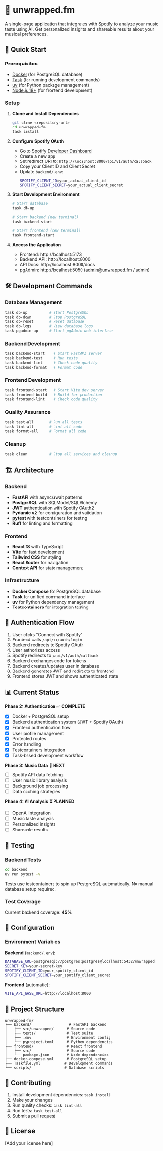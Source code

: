 # 🎵 unwrapped.fm

A single-page application that integrates with Spotify to analyze your music taste using AI. Get personalized insights and shareable results about your musical preferences.

## 🚀 Quick Start

### Prerequisites
- [Docker](https://docs.docker.com/get-docker/) (for PostgreSQL database)
- [Task](https://taskfile.dev/installation/) (for running development commands)
- [uv](https://github.com/astral-sh/uv) (for Python package management)
- [Node.js 18+](https://nodejs.org/) (for frontend development)

### Setup

1. **Clone and Install Dependencies**
   ```bash
   git clone <repository-url>
   cd unwrapped-fm
   task install
   ```

2. **Configure Spotify OAuth**
   - Go to [Spotify Developer Dashboard](https://developer.spotify.com/dashboard)
   - Create a new app
   - Set redirect URI to: `http://localhost:8000/api/v1/auth/callback`
   - Copy your Client ID and Client Secret
   - Update `backend/.env`:
     ```bash
     SPOTIFY_CLIENT_ID=your_actual_client_id
     SPOTIFY_CLIENT_SECRET=your_actual_client_secret
     ```

3. **Start Development Environment**
   ```bash
   # Start database
   task db-up

   # Start backend (new terminal)
   task backend-start

   # Start frontend (new terminal)
   task frontend-start
   ```

4. **Access the Application**
   - Frontend: http://localhost:5173
   - Backend API: http://localhost:8000
   - API Docs: http://localhost:8000/docs
   - pgAdmin: http://localhost:5050 (admin@unwrapped.fm / admin)

## 🛠️ Development Commands

### Database Management
```bash
task db-up          # Start PostgreSQL
task db-down        # Stop PostgreSQL
task db-reset       # Reset database
task db-logs        # View database logs
task pgadmin-up     # Start pgAdmin web interface
```

### Backend Development
```bash
task backend-start    # Start FastAPI server
task backend-test     # Run tests
task backend-lint     # Check code quality
task backend-format   # Format code
```

### Frontend Development
```bash
task frontend-start   # Start Vite dev server
task frontend-build   # Build for production
task frontend-lint    # Check code quality
```

### Quality Assurance
```bash
task test-all       # Run all tests
task lint-all       # Lint all code
task format-all     # Format all code
```

### Cleanup
```bash
task clean          # Stop all services and cleanup
```

## 🏗️ Architecture

### Backend
- **FastAPI** with async/await patterns
- **PostgreSQL** with SQLModel/SQLAlchemy
- **JWT** authentication with Spotify OAuth2
- **Pydantic v2** for configuration and validation
- **pytest** with testcontainers for testing
- **Ruff** for linting and formatting

### Frontend
- **React 18** with TypeScript
- **Vite** for fast development
- **Tailwind CSS** for styling
- **React Router** for navigation
- **Context API** for state management

### Infrastructure
- **Docker Compose** for PostgreSQL database
- **Task** for unified command interface
- **uv** for Python dependency management
- **Testcontainers** for integration testing

## 🔐 Authentication Flow

1. User clicks "Connect with Spotify"
2. Frontend calls `/api/v1/auth/login`
3. Backend redirects to Spotify OAuth
4. User authorizes access
5. Spotify redirects to `/api/v1/auth/callback`
6. Backend exchanges code for tokens
7. Backend creates/updates user in database
8. Backend generates JWT and redirects to frontend
9. Frontend stores JWT and shows authenticated state

## 📊 Current Status

**Phase 2: Authentication** ✅ **COMPLETE**
- [x] Docker + PostgreSQL setup
- [x] Backend authentication system (JWT + Spotify OAuth)
- [x] Frontend authentication flow
- [x] User profile management
- [x] Protected routes
- [x] Error handling
- [x] Testcontainers integration
- [x] Task-based development workflow

**Phase 3: Music Data** 🚧 **NEXT**
- [ ] Spotify API data fetching
- [ ] User music library analysis
- [ ] Background job processing
- [ ] Data caching strategies

**Phase 4: AI Analysis** ⏳ **PLANNED**
- [ ] OpenAI integration
- [ ] Music taste analysis
- [ ] Personalized insights
- [ ] Shareable results

## 🧪 Testing

### Backend Tests
```bash
cd backend
uv run pytest -v
```

Tests use testcontainers to spin up PostgreSQL automatically. No manual database setup required.

### Test Coverage
Current backend coverage: **45%**

## 🔧 Configuration

### Environment Variables

**Backend** (`backend/.env`):
```bash
DATABASE_URL=postgresql://postgres:postgres@localhost:5432/unwrapped
SECRET_KEY=your-secret-key
SPOTIFY_CLIENT_ID=your_spotify_client_id
SPOTIFY_CLIENT_SECRET=your_spotify_client_secret
```

**Frontend** (automatic):
```bash
VITE_API_BASE_URL=http://localhost:8000
```

## 📁 Project Structure

```
unwrapped-fm/
├── backend/                 # FastAPI backend
│   ├── src/unwrapped/      # Source code
│   ├── tests/              # Test suite
│   ├── .env                # Environment config
│   └── pyproject.toml      # Python dependencies
├── frontend/               # React frontend
│   ├── src/                # Source code
│   └── package.json        # Node dependencies
├── docker-compose.yml      # PostgreSQL setup
├── Taskfile.yml           # Development commands
└── scripts/               # Database scripts
```

## 🤝 Contributing

1. Install development dependencies: `task install`
2. Make your changes
3. Run quality checks: `task lint-all`
4. Run tests: `task test-all`
5. Submit a pull request

## 📝 License

[Add your license here]
